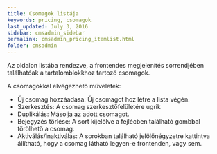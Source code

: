 ```yaml
---
title: Csomagok listája
keywords: pricing, csomagok
last_updated: July 3, 2016
sidebar: cmsadmin_sidebar
permalink: cmsadmin_pricing_itemlist.html
folder: cmsadmin
---
```


Az oldalon listába rendezve, a frontendes megjelenítés sorrendjében találhatóak a tartalomblokkhoz tartozó csomagok.

A csomagokkal elvégezhető műveletek:

* Új csomag hozzáadása: Új csomagot hoz létre a lista végén.
* Szerkesztés: A csomag szerkesztőfelületére ugrik
* Duplikálás: Másolja az adott csomagot.
* Bejegyzés törlése: A sort kijelölve a fejlécben található gombbal törölhető a csomag.
* Aktiválás/inaktiválás: A sorokban található jelölőnégyzetre kattintva állítható, hogy a csomag látható legyen-e frontenden, vagy sem.
